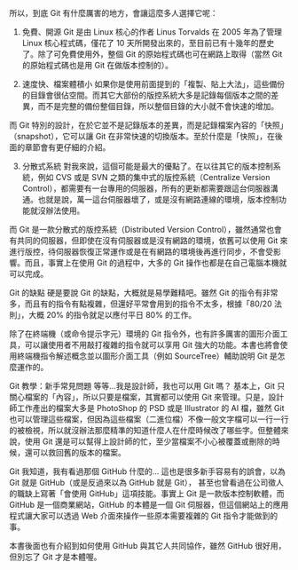 所以，到底 Git 有什麼厲害的地方，會讓這麼多人選擇它呢：

1. 免費、開源
Git 是由 Linux 核心的作者 Linus Torvalds 在 2005 年為了管理 Linux 核心程式碼，僅花了 10 天所開發出來的，至目前已有十幾年的歷史了。除了可免費使用外，整個 Git 的原始程式碼也可在網路上取得（當然 Git 的原始程式碼也是用 Git 在做版本控制的）。

2. 速度快、檔案體積小
如果你是使用前面提到的「複製、貼上大法」，這些備份的目錄會很佔空間。而其它大部份的版控系統大多是記錄每個版本之間的差異，而不是完整的備份整個目錄，所以整個目錄的大小就不會快速的增加。

而 Git 特別的設計，在於它並不是記錄版本的差異，而是記錄檔案內容的「快照」（snapshot），它可以讓 Git 在非常快速的切換版本。至於什麼是「快照」，在後面的章節會有更仔細的介紹。

3. 分散式系統
對我來說，這個可能是最大的優點了。在以往其它的版本控制系統，例如 CVS 或是 SVN 之類的集中式的版控系統（Centralize Version Control），都需要有一台專用的伺服器，所有的更新都需要跟這台伺服器溝通。也就是說，萬一這台伺服器壞了，或是沒有網路連線的環境，版本控制功能就沒辦法使用。

而 Git 是一款分散式的版控系統（Distributed Version Control），雖然通常也會有共同的伺服器，但即使在沒有伺服器或是沒有網路的環境，依舊可以使用 Git 來進行版控，待伺服器恢復正常運作或是在有網路的環境後再進行同步，不會受影響。而且，事實上在使用 Git 的過程中，大多的 Git 操作也都是在自己電腦本機就可以完成。

Git 的缺點
硬是要說 Git 的缺點，大概就是易學難精吧。雖然 Git 的指令有非常多，而且有的指令有點複雜，但還好平常會用到的指令不太多，根據「80/20 法則」，大概 20% 的指令就足以應付平日 80% 的工作。

除了在終端機（或命令提示字元）環境的 Git 指令外，也有許多厲害的圖形介面工具，可以讓使用者不用敲打複雜的指令就可以享用 Git 強大的功能。本書也將會使用終端機指令解述概念並以圖形介面工具（例如 SourceTree）輔助說明 Git 是怎麼運作的。

Git 教學：新手常見問題
等等…我是設計師，我也可以用 Git 嗎？
基本上，Git 只關心檔案的「內容」，所以只要是檔案，其實都可以使用 Git 來管理。只是，設計師工作產出的檔案大多是 PhotoShop 的 PSD 或是 Illustrator 的 AI 檔，雖然 Git 也可以管理這些檔案，但因為這些檔案（二進位檔）不像一般文字檔可以一行一行的被檢視，所以就沒辦法那麼精準的知道什麼人在什麼時候改了哪些字。但整體來說，使用 Git 還是可以幫得上設計師的忙，至少當檔案不小心被覆蓋或刪除的時候，還可以救回舊的版本的檔案。

Git 我知道，我有看過那個 GitHub 什麼的…
這也是很多新手容易有的誤會，以為 Git 就是 GitHub（或是反過來以為 GitHub 就是 Git）， 甚至也曾看過在公司徵人的職缺上寫著「會使用 GitHub」這項技能。事實上 Git 是一款版本控制軟體，而 GitHub 是一個商業網站，GitHub 的本體是一個 Git 伺服器，但這個網站上的應用程式讓大家可以透過 Web 介面來操作一些原本需要複雜的 Git 指令才能做到的事。

本書後面也有介紹到如何使用 GitHub 與其它人共同協作，雖然 GitHub 很好用，但別忘了 Git 才是本體喔。

